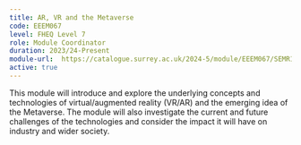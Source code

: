 ```yaml
---
title: AR, VR and the Metaverse
code: EEEM067
level: FHEQ Level 7
role: Module Coordinator
duration: 2023/24-Present
module-url:  https://catalogue.surrey.ac.uk/2024-5/module/EEEM067/SEMR1/1
active: true 
---
```


This module will introduce and explore the underlying concepts and technologies of virtual/augmented reality (VR/AR) and the emerging idea of the Metaverse. The module will also investigate the current and future challenges of the technologies and consider the impact it will have on industry and wider society.


